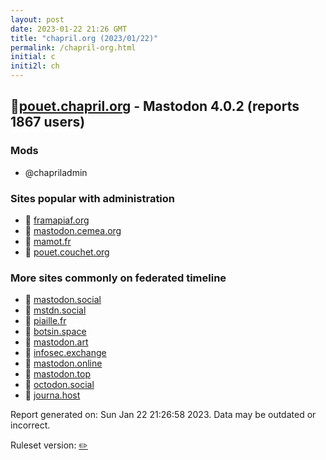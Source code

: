 ```yaml
---
layout: post
date: 2023-01-22 21:26 GMT
title: "chapril.org (2023/01/22)"
permalink: /chapril-org.html
initial: c
initi2l: ch
---
```


## 🐘[pouet.chapril.org](https://pouet.chapril.org) - Mastodon 4.0.2 (reports 1867 users)

### Mods
 * @chapriladmin

### Sites popular with administration

* 🐘 [framapiaf.org](/framapiaf-org.html)
* 🐘 [mastodon.cemea.org](/mastodon-cemea-org.html)
* 🐘 [mamot.fr](/mamot-fr.html)
* 🐘 [pouet.couchet.org](/pouet-couchet-org.html)

### More sites commonly on federated timeline

* 🐘 [mastodon.social](/mastodon-social.html)
* 🐘 [mstdn.social](/mstdn-social.html)
* 🐘 [piaille.fr](/piaille-fr.html)
* 🐘 [botsin.space](/botsin-space.html)
* 🐘 [mastodon.art](/mastodon-art.html)
* 🐘 [infosec.exchange](/infosec-exchange.html)
* 🐘 [mastodon.online](/mastodon-online.html)
* 🐘 [mastodon.top](/mastodon-top.html)
* 🐘 [octodon.social](/octodon-social.html)
* 🐘 [journa.host](/journa-host.html)

Report generated on: Sun Jan 22 21:26:58 2023. Data may be outdated or incorrect.

Ruleset version: [✏️](/version-pencil)
